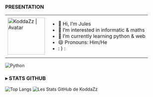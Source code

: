 <h3>PRESENTATION</h3>
<table>
    <tr>
    <td>
    <img align="middle" src="https://raw.githubusercontent.com/KoddaZz/KoddaZz/main/Images/avatar-round.png" alt="KoddaZz | Avatar" width="120px"/>
    </td><td>
    <ul>
    <li> 👋 Hi, I’m Jules
    <li> 👀 I’m interested in informatic & maths
    <li> 🌱 I’m currently learning python & web
    <li> 😄 Pronouns: Him/He
    <li> : ) :
    </ul>
    </td></tr>
 </table>

![Python](https://img.shields.io/badge/python-%2523ED8B00.svg?style=for-the-badge&logo=python&logoColor=black)

<h3> ▸ STATS GITHUB</h3>

![Top Langs](https://github-readme-stats.vercel.app/api/top-langs/?username=KoddaZz&layout=donut&theme=dark) ![Les Stats GitHub de KoddaZz](https://github-readme-stats.vercel.app/api?username=KoddaZz&show_icons=true&theme=dark)
<!---
KoddaZz/KoddaZz is a ✨ special ✨ repository because its `README.md` (this file) appears on your GitHub profile.
You can click the Preview link to take a look at your changes.
--->
